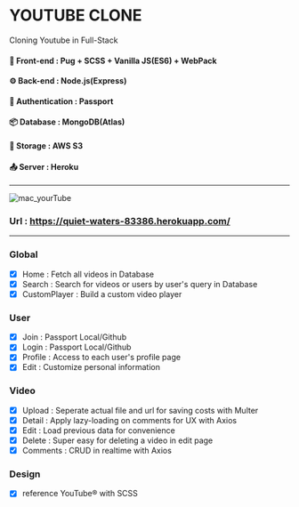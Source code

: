 # YOUTUBE CLONE

Cloning Youtube in Full-Stack

#### 🌇 Front-end : Pug + SCSS + Vanilla JS(ES6) + WebPack

#### ⚙ Back-end : Node.js(Express)

#### 🔐 Authentication : Passport

#### 📦 Database : MongoDB(Atlas)

#### 📂 Storage : AWS S3

#### 📤 Server : Heroku

---

![mac_yourTube](https://user-images.githubusercontent.com/67410919/98087993-42519c00-1ec4-11eb-9f25-34649591568f.png)

### Url : https://quiet-waters-83386.herokuapp.com/

---

### Global

- [x] Home : Fetch all videos in Database
- [x] Search : Search for videos or users by user's query in Database
- [x] CustomPlayer : Build a custom video player

### User

- [x] Join : Passport Local/Github
- [x] Login : Passport Local/Github
- [x] Profile : Access to each user's profile page
- [x] Edit : Customize personal information

### Video

- [x] Upload : Seperate actual file and url for saving costs with Multer
- [x] Detail : Apply lazy-loading on comments for UX with Axios
- [x] Edit : Load previous data for convenience
- [x] Delete : Super easy for deleting a video in edit page
- [x] Comments : CRUD in realtime with Axios

### Design

- [x] reference YouTube&reg; with SCSS
